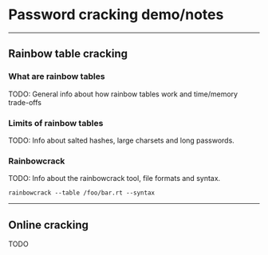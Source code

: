# Password cracking demo/notes




---


## Rainbow table cracking
### What are rainbow tables
TODO: General info about how rainbow tables work and time/memory trade-offs

### Limits of rainbow tables
TODO: Info about salted hashes, large charsets and long passwords.

### Rainbowcrack
TODO: Info about the rainbowcrack tool, file formats and syntax.
```
rainbowcrack --table /foo/bar.rt --syntax
```
---

## Online cracking
TODO